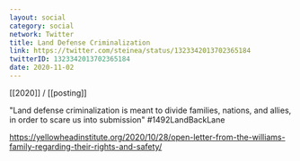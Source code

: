 ```yaml
---
layout: social
category: social
network: Twitter
title: Land Defense Criminalization
link: https://twitter.com/steinea/status/1323342013702365184
twitterID: 1323342013702365184
date: 2020-11-02
---
```


[[2020]] / [[posting]]

"Land defense criminalization is meant to divide families, nations, and allies, in order to scare us into submission" #1492LandBackLane

<https://yellowheadinstitute.org/2020/10/28/open-letter-from-the-williams-family-regarding-their-rights-and-safety/>
